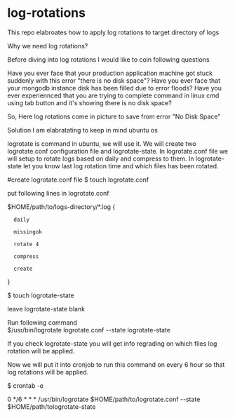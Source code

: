 # log-rotations
This repo elabroates how to apply log rotations to target directory of logs

Why we need log rotations?

Before diving into log rotations I would like to coin following questions

Have you ever face that your production application machine got stuck suddenly with this error "there is no disk space"?
Have you ever face that your mongodb instance disk has been filled due to error floods?
Have you ever experiennced that you are trying to complete command in linux cmd using tab button and it's showing there is no disk space?

So, Here log rotations come in picture to save from error "No Disk Space"

Solution
I am elabratating to keep in mind ubuntu os

logrotate is command in ubuntu, we will use it. We will create two logrotate.conf configuration file and logrotate-state. In logrotate.conf file we will setup to rotate logs based on daily and compress to them.
In logrotate-state let you know last log rotation time and which files has been rotated.


#create logrotate.conf file
$ touch logrotate.conf

put following lines in logrotate.conf


$HOME/path/to/logs-directory/*.log {

	  daily
	  
	  missingok
	  
	  rotate 4
	  
	  compress
	  
	  create
}

$ touch logrotate-state

leave logrotate-state blank

Run following command  
$/usr/bin/logrotate   logrotate.conf --state logrotate-state

If you check logrotate-state you will get info regrading on which files log rotation will be applied.

Now we will put it into cronjob to run this command on every 6 hour so that log rotations will be applied.

$ crontab -e 

0 */6 * * *  /usr/bin/logrotate   $HOME/path/to/logrotate.conf --state $HOME/path/tologrotate-state
